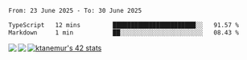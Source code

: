 <!--START_SECTION:waka-->

```txt
From: 23 June 2025 - To: 30 June 2025

TypeScript   12 mins         ███████████████████████░░   91.57 %
Markdown     1 min           ██░░░░░░░░░░░░░░░░░░░░░░░   08.43 %
```

<!--END_SECTION:waka-->
<a href="https://github.com/anuraghazra/github-readme-stats">
  <img align="left" src="https://github-readme-stats.vercel.app/api?username=Tanesan&count_private=true&show_icons=true" />
<img align="left" src="https://github-readme-stats.vercel.app/api/top-langs/?username=Tanesan" />
</a>

[![ktanemur's 42 stats](https://badge42.vercel.app/api/v2/cl1wslf6s002109l771rng2w8/stats?cursusId=21&coalitionId=62)](https://github.com/JaeSeoKim/badge42)
